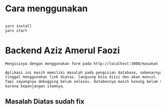 # Cara menggunakan 

```sh

yarn install
yarn start
```
# Backend Aziz Amerul Faozi

```sh
Mengisinya dengan menggunakan form pada http://localhost:3000/masukan

Aplikasi ini masih memiliki masalah pada pengisian database, sebenarnya
tinggal menggunakan link diatas. langsung bisa diisi dan akan muncul.
Tapi sayangnya debugging belum selesai. databesnya masih kosong belum saya isi
karena kepanjangan itemnya.
```
## Masalah Diatas sudah fix



